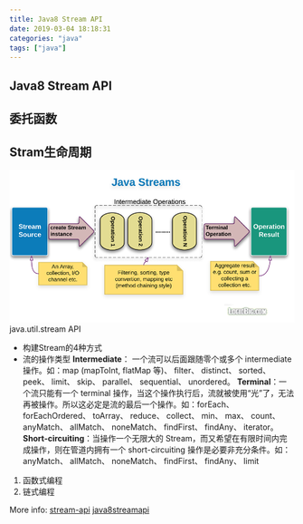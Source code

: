 ```yaml
---
title: Java8 Stream API
date: 2019-03-04 18:18:31
categories: "java"
tags: ["java"]
---
```


## Java8 Stream API
## 委托函数

## Stram生命周期
![streams](/images/java-streams.png)
java.util.stream API
* 构建Stream的4种方式
* 流的操作类型
**Intermediate**： 一个流可以后面跟随零个或多个 intermediate 操作。如：map (mapToInt, flatMap 等)、 filter、 distinct、 sorted、 peek、 limit、 skip、 parallel、 sequential、 unordered。
**Terminal**：一个流只能有一个 terminal 操作，当这个操作执行后，流就被使用“光”了，无法再被操作。所以这必定是流的最后一个操作。如：forEach、 forEachOrdered、 toArray、 reduce、 collect、 min、 max、 count、 anyMatch、 allMatch、 noneMatch、 findFirst、 findAny、 iterator。
**Short-circuiting**：当操作一个无限大的 Stream，而又希望在有限时间内完成操作，则在管道内拥有一个 short-circuiting 操作是必要非充分条件。如：anyMatch、 allMatch、 noneMatch、 findFirst、 findAny、 limit
1. 函数式编程
2. 链式编程

More info: 
[stream-api](https://www.logicbig.com/tutorials/core-java-tutorial/java-util-stream/stream-api-intro.html)
[java8streamapi](https://developer.ibm.com/zh/articles/j-lo-java8streamapi/)
